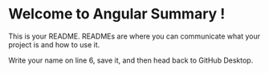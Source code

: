 # Welcome to Angular Summary !

This is your README. READMEs are where you can communicate what your project is and how to use it.

Write your name on line 6, save it, and then head back to GitHub Desktop.
